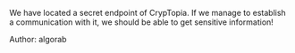 We have located a secret endpoint of CrypTopia. If we manage to establish a communication with it, we should be able to get sensitive information!

Author: algorab
